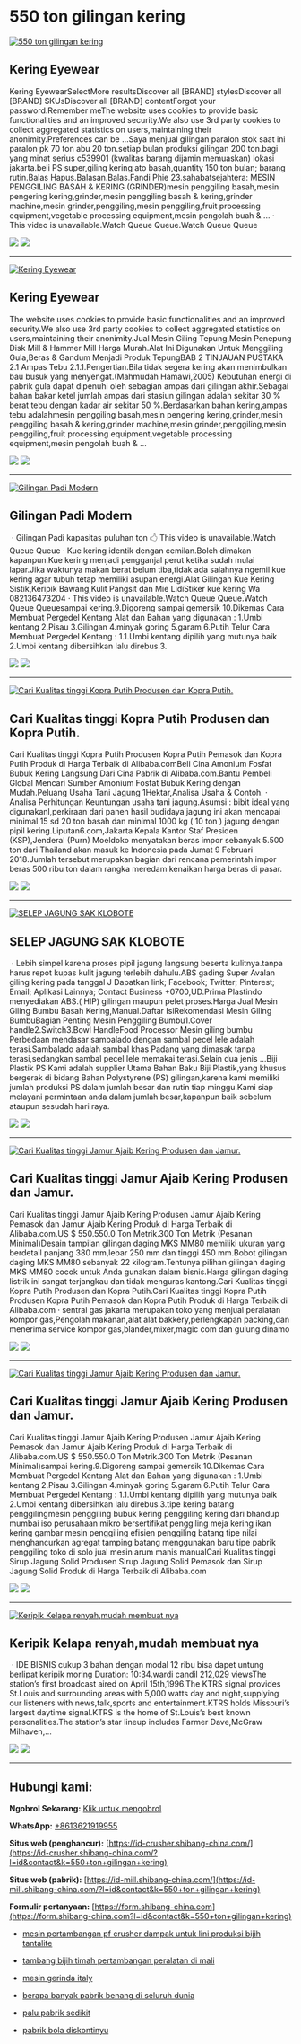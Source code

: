 # 550 ton gilingan kering

<a href="https://swt.shibang-china.com/?l=id&img&k=550+ton+gilingan+kering" target="_blank">![550 ton gilingan kering](http://static.shibang-china.com/all-800x300/597.jpg)</a>

## Kering Eyewear
Kering EyewearSelectMore resultsDiscover all [BRAND] stylesDiscover all [BRAND] SKUsDiscover all [BRAND] contentForgot your password.Remember meThe website uses cookies to provide basic functionalities and an improved security.We also use 3rd party cookies to collect aggregated statistics on users,maintaining their anonimity.Preferences can be …Saya menjual gilingan paralon stok saat ini paralon pk 70 ton abu 20 ton.setiap bulan produksi gilingan 200 ton.bagi yang minat serius c539901 (kwalitas barang dijamin memuaskan) lokasi jakarta.beli PS super,giling kering ato basah,quantity 150 ton bulan; barang rutin.Balas Hapus.Balasan.Balas.Fandi Phie 23.sahabatsejahtera: MESIN PENGGILING BASAH &amp; KERING (GRINDER)mesin penggiling basah,mesin pengering kering,grinder,mesin penggiling basah &amp; kering,grinder machine,mesin grinder,penggiling,mesin penggiling,fruit processing equipment,vegetable processing equipment,mesin pengolah buah &amp; …&nbsp;&#0183;&#32;This video is unavailable.Watch Queue Queue.Watch Queue Queue


<a href="https://whatsapp.shibangsoft.com/WhatsApp.php" target="_blank" title="WhatsApp">![](http://static.shibang-china.com/icon/whatsapp.png)</a> <a href="https://swt.shibang-china.com/?l=id&icon&k=550+ton+gilingan+kering" target="_blank">![](http://static.shibang-china.com/icon/chat-id.png)</a>

---

<a href="https://swt.shibang-china.com/?l=id&img&k=550+ton+gilingan+kering" target="_blank">![Kering Eyewear](http://static.shibang-china.com/all-800x300/947.jpg)</a>

## Kering Eyewear
The website uses cookies to provide basic functionalities and an improved security.We also use 3rd party cookies to collect aggregated statistics on users,maintaining their anonimity.Jual Mesin Giling Tepung,Mesin Penepung Disk Mill &amp; Hammer Mill Harga Murah.Alat Ini Digunakan Untuk Menggiling Gula,Beras &amp; Gandum Menjadi Produk TepungBAB 2 TINJAUAN PUSTAKA 2.1 Ampas Tebu 2.1.1.Pengertian.Bila tidak segera kering akan menimbulkan bau busuk yang menyengat.(Mahmudah Hamawi,2005) Kebutuhan energi di pabrik gula dapat dipenuhi oleh sebagian ampas dari gilingan akhir.Sebagai bahan bakar ketel jumlah ampas dari stasiun gilingan adalah sekitar 30 % berat tebu dengan kadar air sekitar 50 %.Berdasarkan bahan kering,ampas tebu adalahmesin penggiling basah,mesin pengering kering,grinder,mesin penggiling basah &amp; kering,grinder machine,mesin grinder,penggiling,mesin penggiling,fruit processing equipment,vegetable processing equipment,mesin pengolah buah &amp; …


<a href="https://whatsapp.shibangsoft.com/WhatsApp.php" target="_blank" title="WhatsApp">![](http://static.shibang-china.com/icon/whatsapp.png)</a> <a href="https://swt.shibang-china.com/?l=id&icon&k=550+ton+gilingan+kering" target="_blank">![](http://static.shibang-china.com/icon/chat-id.png)</a>

---

<a href="https://swt.shibang-china.com/?l=id&img&k=550+ton+gilingan+kering" target="_blank">![Gilingan Padi Modern](http://static.shibang-china.com/all-800x300/600.jpg)</a>

## Gilingan Padi Modern
&nbsp;&#0183;&#32;Gilingan Padi kapasitas puluhan ton 🖒 This video is unavailable.Watch Queue Queue&nbsp;&#0183;&#32;Kue kering identik dengan cemilan.Boleh dimakan kapanpun.Kue kering menjadi pengganjal perut ketika sudah mulai lapar.Jika waktunya makan berat belum tiba,tidak ada salahnya ngemil kue kering agar tubuh tetap memiliki asupan energi.Alat Gilingan Kue Kering Sistik,Keripik Bawang,Kulit Pangsit dan Mie LidiStiker kue kering Wa 082136473204&nbsp;&#0183;&#32;This video is unavailable.Watch Queue Queue.Watch Queue Queuesampai kering.9.Digoreng sampai gemersik 10.Dikemas Cara Membuat Pergedel Kentang Alat dan Bahan yang digunakan : 1.Umbi kentang 2.Pisau 3.Gilingan 4.minyak goring 5.garam 6.Putih Telur Cara Membuat Pergedel Kentang : 1.1.Umbi kentang dipilih yang mutunya baik 2.Umbi kentang dibersihkan lalu direbus.3.


<a href="https://whatsapp.shibangsoft.com/WhatsApp.php" target="_blank" title="WhatsApp">![](http://static.shibang-china.com/icon/whatsapp.png)</a> <a href="https://swt.shibang-china.com/?l=id&icon&k=550+ton+gilingan+kering" target="_blank">![](http://static.shibang-china.com/icon/chat-id.png)</a>

---

<a href="https://swt.shibang-china.com/?l=id&img&k=550+ton+gilingan+kering" target="_blank">![Cari Kualitas tinggi Kopra Putih Produsen dan Kopra Putih.](http://static.shibang-china.com/all-800x300/1426.jpg)</a>

## Cari Kualitas tinggi Kopra Putih Produsen dan Kopra Putih.
Cari Kualitas tinggi Kopra Putih Produsen Kopra Putih Pemasok dan Kopra Putih Produk di Harga Terbaik di Alibaba.comBeli Cina Amonium Fosfat Bubuk Kering Langsung Dari Cina Pabrik di Alibaba.com.Bantu Pembeli Global Mencari Sumber Amonium Fosfat Bubuk Kering dengan Mudah.Peluang Usaha Tani Jagung 1Hektar,Analisa Usaha &amp; Contoh.&nbsp;&#0183;&#32;Analisa Perhitungan Keuntungan usaha tani jagung.Asumsi : bibit ideal yang digunakanl,perkiraan dari panen hasil budidaya jagung ini akan mencapai minimal 15 sd 20 ton basah dan minimal 1000 kg ( 10 ton ) jagung dengan pipil kering.Liputan6.com,Jakarta Kepala Kantor Staf Presiden (KSP),Jenderal (Purn) Moeldoko menyatakan beras impor sebanyak 5.500 ton dari Thailand akan masuk ke Indonesia pada Jumat 9 Februari 2018.Jumlah tersebut merupakan bagian dari rencana pemerintah impor beras 500 ribu ton dalam rangka meredam kenaikan harga beras di pasar.


<a href="https://whatsapp.shibangsoft.com/WhatsApp.php" target="_blank" title="WhatsApp">![](http://static.shibang-china.com/icon/whatsapp.png)</a> <a href="https://swt.shibang-china.com/?l=id&icon&k=550+ton+gilingan+kering" target="_blank">![](http://static.shibang-china.com/icon/chat-id.png)</a>

---

<a href="https://swt.shibang-china.com/?l=id&img&k=550+ton+gilingan+kering" target="_blank">![SELEP JAGUNG SAK KLOBOTE](http://static.shibang-china.com/all-800x300/592.jpg)</a>

## SELEP JAGUNG SAK KLOBOTE
&nbsp;&#0183;&#32;Lebih simpel karena proses pipil jagung langsung beserta kulitnya.tanpa harus repot kupas kulit jagung terlebih dahulu.ABS gading Super Avalan giling kering pada tanggal J Dapatkan link; Facebook; Twitter; Pinterest; Email; Aplikasi Lainnya; Contact Business +0700,UD.Prima Plastindo menyediakan ABS.( HIP) gilingan maupun pelet proses.Harga Jual Mesin Giling Bumbu Basah Kering,Manual.Daftar IsiRekomendasi Mesin Giling BumbuBagian Penting Mesin Penggiling Bumbu1.Cover handle2.Switch3.Bowl HandleFood Processor Mesin giling bumbu Perbedaan mendasar sambalado dengan sambal pecel lele adalah terasi.Sambalado adalah sambal khas Padang yang dimasak tanpa terasi,sedangkan sambal pecel lele memakai terasi.Selain dua jenis …Biji Plastik PS Kami adalah supplier Utama Bahan Baku Biji Plastik,yang khusus bergerak di bidang Bahan Polystyrene (PS) gilingan,karena kami memiliki jumlah produksi PS dalam jumlah besar dan rutin tiap minggu.Kami siap melayani permintaan anda dalam jumlah besar,kapanpun baik sebelum ataupun sesudah hari raya.


<a href="https://whatsapp.shibangsoft.com/WhatsApp.php" target="_blank" title="WhatsApp">![](http://static.shibang-china.com/icon/whatsapp.png)</a> <a href="https://swt.shibang-china.com/?l=id&icon&k=550+ton+gilingan+kering" target="_blank">![](http://static.shibang-china.com/icon/chat-id.png)</a>

---

<a href="https://swt.shibang-china.com/?l=id&img&k=550+ton+gilingan+kering" target="_blank">![Cari Kualitas tinggi Jamur Ajaib Kering Produsen dan Jamur.](http://static.shibang-china.com/all-800x300/1339.jpg)</a>

## Cari Kualitas tinggi Jamur Ajaib Kering Produsen dan Jamur.
Cari Kualitas tinggi Jamur Ajaib Kering Produsen Jamur Ajaib Kering Pemasok dan Jamur Ajaib Kering Produk di Harga Terbaik di Alibaba.com.US $ 550.550.0 Ton Metrik.300 Ton Metrik (Pesanan Minimal)Desain tampilan gilingan daging MKS MM80 memiliki ukuran yang berdetail panjang 380 mm,lebar 250 mm dan tinggi 450 mm.Bobot gilingan daging MKS MM80 sebanyak 22 kilogram.Tentunya pilihan gilingan daging MKS MM80 cocok untuk Anda gunakan dalam bisnis.Harga gilingan daging listrik ini sangat terjangkau dan tidak menguras kantong.Cari Kualitas tinggi Kopra Putih Produsen dan Kopra Putih.Cari Kualitas tinggi Kopra Putih Produsen Kopra Putih Pemasok dan Kopra Putih Produk di Harga Terbaik di Alibaba.com&nbsp;&#0183;&#32;sentral gas jakarta merupakan toko yang menjual peralatan kompor gas,Pengolah makanan,alat alat bakkery,perlengkapan packing,dan menerima service kompor gas,blander,mixer,magic com dan gulung dinamo


<a href="https://whatsapp.shibangsoft.com/WhatsApp.php" target="_blank" title="WhatsApp">![](http://static.shibang-china.com/icon/whatsapp.png)</a> <a href="https://swt.shibang-china.com/?l=id&icon&k=550+ton+gilingan+kering" target="_blank">![](http://static.shibang-china.com/icon/chat-id.png)</a>

---

<a href="https://swt.shibang-china.com/?l=id&img&k=550+ton+gilingan+kering" target="_blank">![Cari Kualitas tinggi Jamur Ajaib Kering Produsen dan Jamur.](http://static.shibang-china.com/all-800x300/716.jpg)</a>

## Cari Kualitas tinggi Jamur Ajaib Kering Produsen dan Jamur.
Cari Kualitas tinggi Jamur Ajaib Kering Produsen Jamur Ajaib Kering Pemasok dan Jamur Ajaib Kering Produk di Harga Terbaik di Alibaba.com.US $ 550.550.0 Ton Metrik.300 Ton Metrik (Pesanan Minimal)sampai kering.9.Digoreng sampai gemersik 10.Dikemas Cara Membuat Pergedel Kentang Alat dan Bahan yang digunakan : 1.Umbi kentang 2.Pisau 3.Gilingan 4.minyak goring 5.garam 6.Putih Telur Cara Membuat Pergedel Kentang : 1.1.Umbi kentang dipilih yang mutunya baik 2.Umbi kentang dibersihkan lalu direbus.3.tipe kering batang penggilingmesin penggiling bubuk kering penggiling kering dari bhandup mumbai iso perusahaan mikro bersertifikat penggiling meja kering ikan kering gambar mesin penggiling efisien penggiling batang tipe nilai menghancurkan agregat tamping batang menggunakan baru tipe pabrik penggiling toko di solo jual mesin arum manis manualCari Kualitas tinggi Sirup Jagung Solid Produsen Sirup Jagung Solid Pemasok dan Sirup Jagung Solid Produk di Harga Terbaik di Alibaba.com


<a href="https://whatsapp.shibangsoft.com/WhatsApp.php" target="_blank" title="WhatsApp">![](http://static.shibang-china.com/icon/whatsapp.png)</a> <a href="https://swt.shibang-china.com/?l=id&icon&k=550+ton+gilingan+kering" target="_blank">![](http://static.shibang-china.com/icon/chat-id.png)</a>

---

<a href="https://swt.shibang-china.com/?l=id&img&k=550+ton+gilingan+kering" target="_blank">![Keripik Kelapa renyah,mudah membuat nya](http://static.shibang-china.com/all-800x300/264.jpg)</a>

## Keripik Kelapa renyah,mudah membuat nya
&nbsp;&#0183;&#32;IDE BISNIS cukup 3 bahan dengan modal 12 ribu bisa dapet untung berlipat keripik moring Duration: 10:34.wardi candil 212,029 viewsThe station’s first broadcast aired on April 15th,1996.The KTRS signal provides St.Louis and surrounding areas with 5,000 watts day and night,supplying our listeners with news,talk,sports and entertainment.KTRS holds Missouri’s largest daytime signal.KTRS is the home of St.Louis’s best known personalities.The station’s star lineup includes Farmer Dave,McGraw Milhaven,…

<a href="https://whatsapp.shibangsoft.com/WhatsApp.php" target="_blank" title="WhatsApp">![](http://static.shibang-china.com/icon/whatsapp.png)</a> <a href="https://swt.shibang-china.com/?l=id&icon&k=550+ton+gilingan+kering" target="_blank">![](http://static.shibang-china.com/icon/chat-id.png)</a>

---
## Hubungi kami:

**Ngobrol Sekarang:** [Klik untuk mengobrol](https://swt.shibang-china.com?l=id&contact&k=550+ton+gilingan+kering)

**WhatsApp:**  [+8613621919955](https://whatsapp.shibangsoft.com/WhatsApp.php)

**Situs web (penghancur):** [https://id-crusher.shibang-china.com/](https://id-crusher.shibang-china.com/?l=id&contact&k=550+ton+gilingan+kering)

**Situs web (pabrik):** [https://id-mill.shibang-china.com/](https://id-mill.shibang-china.com/?l=id&contact&k=550+ton+gilingan+kering)

**Formulir pertanyaan:** [https://form.shibang-china.com](https://form.shibang-china.com?l=id&contact&k=550+ton+gilingan+kering)

* [mesin pertambangan pf crusher dampak untuk lini produksi bijih tantalite](../49/mesin%20pertambangan%20pf%20crusher%20dampak%20untuk%20lini%20produksi%20bijih%20tantalite.md)

* [tambang bijih timah pertambangan peralatan di mali](../43/tambang%20bijih%20timah%20pertambangan%20peralatan%20di%20mali.md)

* [mesin gerinda italy](../44/mesin%20gerinda%20italy.md)

* [berapa banyak pabrik benang di seluruh dunia](../48/berapa%20banyak%20pabrik%20benang%20di%20seluruh%20dunia.md)

* [palu pabrik sedikit](../43/palu%20pabrik%20sedikit.md)

* [pabrik bola diskontinyu](../50/pabrik%20bola%20diskontinyu.md)